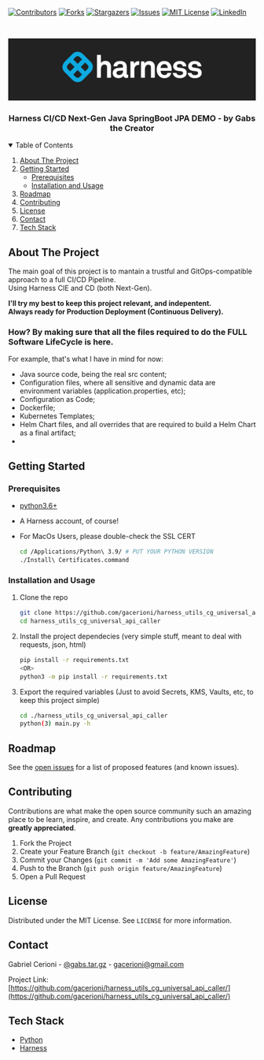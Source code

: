 
[![Contributors][contributors-shield]][contributors-url]
[![Forks][forks-shield]][forks-url]
[![Stargazers][stars-shield]][stars-url]
[![Issues][issues-shield]][issues-url]
[![MIT License][license-shield]][license-url]
[![LinkedIn][linkedin-shield]][linkedin-url]


<!-- PROJECT LOGO -->
<br />
<p align="center">
  <a href="https://github.com/gacerioni/harness_utils_cg_universal_api_caller">
    <img src="images/harness_banner.jpeg" alt="Logo">
  </a>

  <h3 align="center">Harness CI/CD Next-Gen Java SpringBoot JPA DEMO - by Gabs the Creator</h3>

<!-- TABLE OF CONTENTS -->
<details open="open">
  <summary>Table of Contents</summary>
  <ol>
    <li>
      <a href="#about-the-project">About The Project</a>
    </li>
    <li>
      <a href="#getting-started">Getting Started</a>
      <ul>
        <li><a href="#prerequisites">Prerequisites</a></li>
        <li><a href="#installation-and-usage">Installation and Usage</a></li>
      </ul>
    </li>
    <li><a href="#roadmap">Roadmap</a></li>
    <li><a href="#contributing">Contributing</a></li>
    <li><a href="#license">License</a></li>
    <li><a href="#contact">Contact</a></li>
    <li><a href="#tech-stack">Tech Stack</a></li>
  </ol>
</details>



<!-- ABOUT THE PROJECT -->
## About The Project

The main goal of this project is to mantain a trustful and GitOps-compatible approach to a full CI/CD Pipeline.  
Using Harness CIE and CD (both Next-Gen).

**I'll try my best to keep this project relevant, and indepentent.  
Always ready for Production Deployment (Continuous Delivery).**

### How? By making sure that all the files required to do the FULL Software LifeCycle is here.

For example, that's what I have in mind for now:

* Java source code, being the real src content;
* Configuration files, where all sensitive and dynamic data are environment variables (application.properties, etc);
* Configuration as Code;
* Dockerfile;
* Kubernetes Templates;
* Helm Chart files, and all overrides that are required to build a Helm Chart as a final artifact;
* 





<!-- GETTING STARTED -->
## Getting Started

### Prerequisites

* [python3.6+](https://www.python.org/downloads/)

* A Harness account, of course!

* For MacOs Users, please double-check the SSL CERT
   ```sh
   cd /Applications/Python\ 3.9/ # PUT YOUR PYTHON VERSION
   ./Install\ Certificates.command
   ```

### Installation and Usage

1. Clone the repo
   ```sh
   git clone https://github.com/gacerioni/harness_utils_cg_universal_api_caller.git
   cd harness_utils_cg_universal_api_caller
   ```
2. Install the project dependecies (very simple stuff, meant to deal with requests, json, html)
   ```sh
   pip install -r requirements.txt
   <OR>
   python3 -m pip install -r requirements.txt
   ```
3. Export the required variables (Just to avoid Secrets, KMS, Vaults, etc, to keep this project simple)
   ```sh
   cd ./harness_utils_cg_universal_api_caller
   python(3) main.py -h
   ```

<!-- ROADMAP -->
## Roadmap

See the [open issues](https://github.com/gacerioni/harness_utils_cg_universal_api_caller/issues) for a list of proposed features (and known issues).



<!-- CONTRIBUTING -->
## Contributing

Contributions are what make the open source community such an amazing place to be learn, inspire, and create. Any contributions you make are **greatly appreciated**.

1. Fork the Project
2. Create your Feature Branch (`git checkout -b feature/AmazingFeature`)
3. Commit your Changes (`git commit -m 'Add some AmazingFeature'`)
4. Push to the Branch (`git push origin feature/AmazingFeature`)
5. Open a Pull Request



<!-- LICENSE -->
## License

Distributed under the MIT License. See `LICENSE` for more information.



<!-- CONTACT -->
## Contact

Gabriel Cerioni - [@gabs.tar.gz](https://www.instagram.com/gabs.tar.gz/) - gacerioni@gmail.com

Project Link: [https://github.com/gacerioni/harness_utils_cg_universal_api_caller/](https://github.com/gacerioni/harness_utils_cg_universal_api_caller/)

<!-- Tech Stack -->
## Tech Stack

* [Python](https://www.python.org/)
* [Harness](https://harness.io)



<!-- MARKDOWN LINKS & IMAGES -->
<!-- https://www.markdownguide.org/basic-syntax/#reference-style-links -->
[contributors-shield]: https://img.shields.io/github/contributors/gacerioni/harness_utils_cg_universal_api_caller.svg?style=for-the-badge
[contributors-url]: https://github.com/gacerioni/harness_utils_cg_universal_api_caller/graphs/contributors
[forks-shield]: https://img.shields.io/github/forks/gacerioni/harness_utils_cg_universal_api_caller.svg?style=for-the-badge
[forks-url]: https://github.com/gacerioni/harness_utils_cg_universal_api_caller/network/members
[stars-shield]: https://img.shields.io/github/stars/gacerioni/harness_utils_cg_universal_api_caller.svg?style=for-the-badge
[stars-url]: https://github.com/gacerioni/harness_utils_cg_universal_api_caller/stargazers
[issues-shield]: https://img.shields.io/github/issues/gacerioni/harness_utils_cg_universal_api_caller.svg?style=for-the-badge
[issues-url]: https://github.com/gacerioni/harness_utils_cg_universal_api_caller/issues
[license-shield]: https://img.shields.io/github/license/gacerioni/harness_utils_cg_universal_api_caller.svg?style=for-the-badge
[license-url]: https://github.com/gacerioni/harness_utils_cg_universal_api_caller/blob/master/LICENSE.txt
[linkedin-shield]: https://img.shields.io/badge/-LinkedIn-black.svg?style=for-the-badge&logo=linkedin&colorB=555
[linkedin-url]: https://linkedin.com/in/gacerioni
